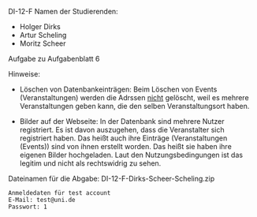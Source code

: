 DI-12-F
Namen der Studierenden:

- Holger Dirks
- Artur Scheling
- Moritz Scheer

Aufgabe zu Aufgabenblatt 6

Hinweise:

- Löschen von Datenbankeinträgen:
  Beim Löschen von Events (Veranstaltungen)
  werden die Adrssen <ins>nicht</ins> gelöscht,
  weil es mehrere Veranstaltungen geben kann,
  die den selben Veranstaltungsort haben.

- Bilder auf der Webseite:
  In der Datenbank sind mehrere Nutzer registriert.
  Es ist davon auszugehen, dass die Veranstalter sich registriert haben.
  Das heißt auch ihre Einträge (Veranstaltungen (Events)) sind von ihnen erstellt worden.
  Das heißt sie haben ihre eigenen Bilder hochgeladen.
  Laut den Nutzungsbedingungen ist das legitim und nicht als rechtswidrig zu sehen.

Dateinamen für die Abgabe:
DI-12-F-Dirks-Scheer-Scheling.zip

    Anmeldedaten für test account  
    E-Mail: test@uni.de  
    Passwort: 1